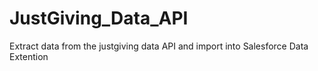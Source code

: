 # JustGiving_Data_API
Extract data from the justgiving data API and import into Salesforce Data Extention

